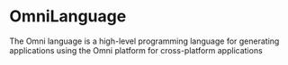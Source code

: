 # OmniLanguage
The Omni language is a high-level programming language for generating applications using the Omni platform for cross-platform applications
